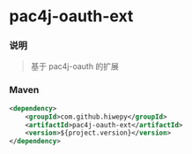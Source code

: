 # pac4j-oauth-ext

### 说明

 > 基于 pac4j-oauth 的扩展

### Maven

``` xml
<dependency>
	<groupId>com.github.hiwepy</groupId>
	<artifactId>pac4j-oauth-ext</artifactId>
	<version>${project.version}</version>
</dependency>
```


